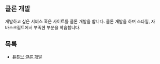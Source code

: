 ## 클론 개발
개발하고 싶은 서비스 혹은 사이트를 클론 개발을 합니다. 클론 개발을 하며 스타일, 자바스크립트에서 부족한 부분을 학습합니다.   

## 목록
* [유튜브 클론 개발]()
